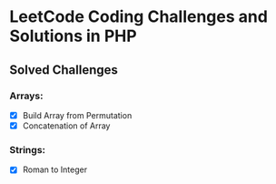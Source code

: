 # LeetCode Coding Challenges and Solutions in PHP


## Solved Challenges
### Arrays:

- [x] Build Array from Permutation
- [x] Concatenation of Array

### Strings:

- [x] Roman to Integer